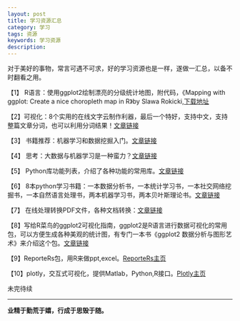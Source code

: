 ```yaml
---
layout: post
title: 学习资源汇总
category: 学习
tags: 资源
keywords: 学习资源
description: 
---
```


对于美好的事物，常言可遇不可求，好的学习资源也是一样，遂做一汇总，以备不时翻看之用。

【1】 R语言：使用ggplot2绘制漂亮的分级统计地图，附代码，《Mapping with ggplot: Create a nice choropleth map in R》by Slawa Rokicki,[下载地址](http://pan.baidu.com/s/1pJrJqoN)

【2】可视化：8个实用的在线文字云制作利器，最后一个特好，支持中文，支持整篇文章分词，也可以利用分词结果！[文章链接](http://blog.sina.com.cn/s/blog_49f78a4b0102w4zm.html )

【3】 书籍推荐：机器学习和数据挖掘入门。[文章链接](http://www.cycn.com/?/createmeeting/createmeeting/newsdetails/fid-59__aid-5592)

【4】 思考：大数据与机器学习是一种蛮力？[文章链接](http://www.leiphone.com/xiaozhi/w3WKVrAl1kwqdcVf.html)

【5】  Python库功能列表，介绍了各种功能的常用库。[文章链接](http://python.jobbole.com/82633/)

【6】 8本python学习书籍：一本数据分析书，一本统计学习书，一本社交网络挖掘书，一本自然语言处理书，两本机器学习书，两本贝叶斯理论书。[文章链接](http://bigdata-madesimple.com/8-best-python-data-science-books/)

【7】 在线处理转换PDF文件，各种文档转换：[文章链接](http://www.pdfdo.com/pdf-to-excel.aspx)

【8】写给R菜鸟的ggplot2可视化指南，ggplot2是R语言进行数据可视化的常用包，可以方便生成各种美观的统计图，有专门一本书《ggplot2 数据分析与图形艺术》来介绍这个包。[文章链接](https://thomaslevine.com/!/introduction-to-ggplot2/)

【9】ReporteRs包，用R来做ppt,excel。[ReporteRs主页](http://davidgohel.github.io/ReporteRs/gettingstarted.html)

【10】plotly，交互式可视化，提供Matlab，Python,R接口。[Plotly主页](https://plot.ly/)



未完待续

----------
**业精于勤荒于嬉，行成于思毁于随。**



